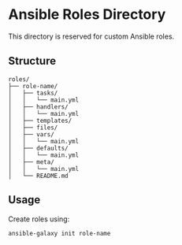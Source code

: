 # Ansible Roles Directory

This directory is reserved for custom Ansible roles.

## Structure
```
roles/
├── role-name/
│   ├── tasks/
│   │   └── main.yml
│   ├── handlers/
│   │   └── main.yml
│   ├── templates/
│   ├── files/
│   ├── vars/
│   │   └── main.yml
│   ├── defaults/
│   │   └── main.yml
│   ├── meta/
│   │   └── main.yml
│   └── README.md
```

## Usage
Create roles using:
```bash
ansible-galaxy init role-name
```